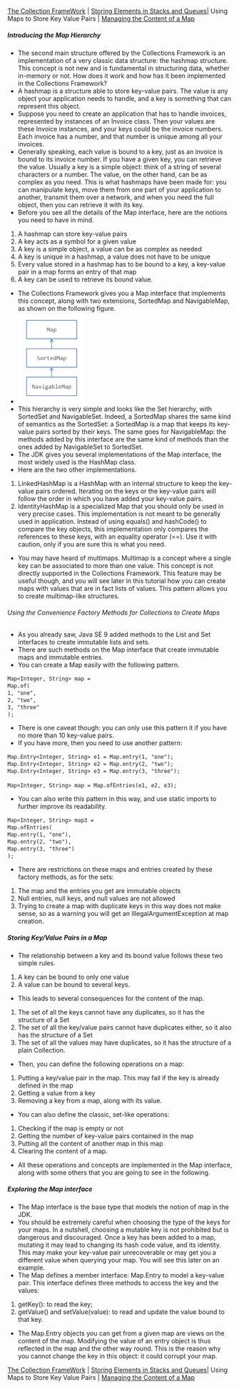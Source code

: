 [The Collection FrameWork](./README.md) |  [Storing Elements in Stacks and Queues](./Storing_Elements_in_Stacks_and_Queues.md)| Using Maps to Store Key Value Pairs | [Managing the Content of a Map](./Managing_the_Content_of_a_Map)

##### Introducing the Map Hierarchy
* The second main structure offered by the Collections Framework is an implementation of a very classic data structure: the hashmap structure. This concept is not new and is fundamental in structuring data, whether in-memory or not. How does it work and how has it been implemented in the Collections Framework? 
* A hashmap is a structure able to store key-value pairs. The value is any object your application needs to handle, and a key is something that can represent this object. 
* Suppose you need to create an application that has to handle invoices, represented by instances of an Invoice class. Then your values are these Invoice instances, and your keys could be the invoice numbers. Each invoice has a number, and that number is unique among all your invoices. 
* Generally speaking, each value is bound to a key, just as an invoice is bound to its invoice number. If you have a given key, you can retrieve the value. Usually a key is a simple object: think of a string of several characters or a number. The value, on the other hand, can be as complex as you need. This is what hashmaps have been made for: you can manipulate keys, move them from one part of your application to another, transmit them over a network, and when you need the full object, then you can retrieve it with its key. 
* Before you see all the details of the Map interface, here are the notions you need to have in mind.
1. A hashmap can store key-value pairs 
2. A key acts as a symbol for a given value 
3. A key is a simple object, a value can be as complex as needed 
4. A key is unique in a hashmap, a value does not have to be unique 
5. Every value stored in a hashmap has to be bound to a key, a key-value pair in a map forms an entry of that map 
6. A key can be used to retrieve its bound value.
* The Collections Framework gives you a Map interface that implements this concept, along with two extensions, SortedMap and NavigableMap, as shown on the following figure.
* ![Map Hierarchy](img/map-hierarchy.png)
* This hierarchy is very simple and looks like the Set hierarchy, with SortedSet and NavigableSet. Indeed, a SortedMap shares the same kind of semantics as the SortedSet: a SortedMap is a map that keeps its key-value pairs sorted by their keys. The same goes for NavigableMap: the methods added by this interface are the same kind of methods than the ones added by NavigableSet to SortedSet. 
* The JDK gives you several implementations of the Map interface, the most widely used is the HashMap class. 
* Here are the two other implementations.
1.  LinkedHashMap is a HashMap with an internal structure to keep the key-value pairs ordered. Iterating on the keys or the key-value pairs will follow the order in which you have added your key-value pairs. 
2. IdentityHashMap is a specialized Map that you should only be used in very precise cases. This implementation is not meant to be generally used in application. Instead of using equals() and hashCode() to compare the key objects, this implementation only compares the references to these keys, with an equality operator (==). Use it with caution, only if you are sure this is what you need. 
* You may have heard of multimaps. Multimap is a concept where a single key can be associated to more than one value. This concept is not directly supported in the Collections Framework. This feature may be useful though, and you will see later in this tutorial how you can create maps with values that are in fact lists of values. This pattern allows you to create multimap-like structures.
###### Using the Convenience Factory Methods for Collections to Create Maps
* As you already saw, Java SE 9 added methods to the List and Set interfaces to create immutable lists and sets. 
* There are such methods on the Map interface that create immutable maps and immutable entries. 
* You can create a Map easily with the following pattern.
```
Map<Integer, String> map =
Map.of(
1, "one",
2, "two",
3, "three"
);
```
* There is one caveat though: you can only use this pattern it if you have no more than 10 key-value pairs. 
* If you have more, then you need to use another pattern:
```
Map.Entry<Integer, String> e1 = Map.entry(1, "one");
Map.Entry<Integer, String> e2 = Map.entry(2, "two");
Map.Entry<Integer, String> e3 = Map.entry(3, "three");

Map<Integer, String> map = Map.ofEntries(e1, e2, e3);
```
* You can also write this pattern in this way, and use static imports to further improve its readability.
```
Map<Integer, String> map3 =
Map.ofEntries(
Map.entry(1, "one"),
Map.entry(2, "two"),
Map.entry(3, "three")
);
```
* There are restrictions on these maps and entries created by these factory methods, as for the sets:
1. The map and the entries you get are immutable objects 
2. Null entries, null keys, and null values are not allowed 
3. Trying to create a map with duplicate keys in this way does not make sense, so as a warning you will get an IllegalArgumentException at map creation.
##### Storing Key/Value Pairs in a Map
* The relationship between a key and its bound value follows these two simple rules.
1.  A key can be bound to only one value 
2. A value can be bound to several keys.
* This leads to several consequences for the content of the map.
1. The set of all the keys cannot have any duplicates, so it has the structure of a Set
2. The set of all the key/value pairs cannot have duplicates either, so it also has the structure of a Set 
3. The set of all the values may have duplicates, so it has the structure of a plain Collection.
* Then, you can define the following operations on a map:
1. Putting a key/value pair in the map. This may fail if the key is already defined in the map 
2. Getting a value from a key 
3. Removing a key from a map, along with its value.
* You can also define the classic, set-like operations:
1. Checking if the map is empty or not 
2. Getting the number of key-value pairs contained in the map 
3. Putting all the content of another map in this map 
4. Clearing the content of a map.
* All these operations and concepts are implemented in the Map interface, along with some others that you are going to see in the following.

##### Exploring the Map interface
* The Map interface is the base type that models the notion of map in the JDK. 
* You should be extremely careful when choosing the type of the keys for your maps. In a nutshell, choosing a mutable key is not prohibited but is dangerous and discouraged. Once a key has been added to a map, mutating it may lead to changing its hash code value, and its identity. This may make your key-value pair unrecoverable or may get you a different value when querying your map. You will see this later on an example. 
* The Map defines a member interface: Map.Entry to model a key-value pair. This interface defines three methods to access the key and the values:
1. getKey(): to read the key; 
2. getValue() and setValue(value): to read and update the value bound to that key.
* The Map.Entry objects you can get from a given map are views on the content of the map. Modifying the value of an entry object is thus reflected in the map and the other way round. This is the reason why you cannot change the key in this object: it could corrupt your map.

[The Collection FrameWork](./README.md) |  [Storing Elements in Stacks and Queues](./Storing_Elements_in_Stacks_and_Queues.md)| Using Maps to Store Key Value Pairs | [Managing the Content of a Map](./Managing_the_Content_of_a_Map)